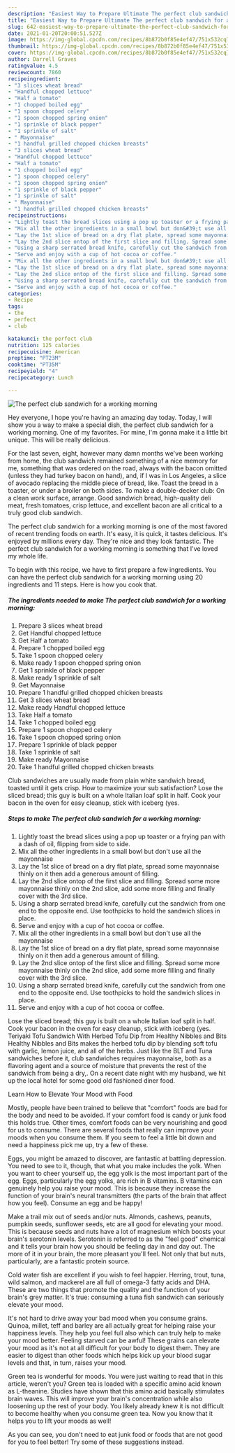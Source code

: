 ```yaml
---
description: "Easiest Way to Prepare Ultimate The perfect club sandwich for a working morning"
title: "Easiest Way to Prepare Ultimate The perfect club sandwich for a working morning"
slug: 642-easiest-way-to-prepare-ultimate-the-perfect-club-sandwich-for-a-working-morning
date: 2021-01-20T20:00:51.527Z
image: https://img-global.cpcdn.com/recipes/8b872b0f85e4ef47/751x532cq70/the-perfect-club-sandwich-for-a-working-morning-recipe-main-photo.jpg
thumbnail: https://img-global.cpcdn.com/recipes/8b872b0f85e4ef47/751x532cq70/the-perfect-club-sandwich-for-a-working-morning-recipe-main-photo.jpg
cover: https://img-global.cpcdn.com/recipes/8b872b0f85e4ef47/751x532cq70/the-perfect-club-sandwich-for-a-working-morning-recipe-main-photo.jpg
author: Darrell Graves
ratingvalue: 4.5
reviewcount: 7860
recipeingredient:
- "3 slices wheat bread"
- "Handful chopped lettuce"
- "Half a tomato"
- "1 chopped boiled egg"
- "1 spoon chopped celery"
- "1 spoon chopped spring onion"
- "1 sprinkle of black pepper"
- "1 sprinkle of salt"
- " Mayonnaise"
- "1 handful grilled chopped chicken breasts"
- "3 slices wheat bread"
- "Handful chopped lettuce"
- "Half a tomato"
- "1 chopped boiled egg"
- "1 spoon chopped celery"
- "1 spoon chopped spring onion"
- "1 sprinkle of black pepper"
- "1 sprinkle of salt"
- " Mayonnaise"
- "1 handful grilled chopped chicken breasts"
recipeinstructions:
- "Lightly toast the bread slices using a pop up toaster or a frying pan with a dash of oil, flipping from side to side."
- "Mix all the other ingredients in a small bowl but don&#39;t use all the mayonnaise"
- "Lay the 1st slice of bread on a dry flat plate, spread some mayonnaise thinly on it then add a generous amount of filling."
- "Lay the 2nd slice ontop of the first slice and filling. Spread some more mayonnaise thinly on the 2nd slice, add some more filling and finally cover with the 3rd slice."
- "Using a sharp serrated bread knife, carefully cut the sandwich from one end to the opposite end. Use toothpicks to hold the sandwich slices in place."
- "Serve and enjoy with a cup of hot cocoa or coffee."
- "Mix all the other ingredients in a small bowl but don&#39;t use all the mayonnaise"
- "Lay the 1st slice of bread on a dry flat plate, spread some mayonnaise thinly on it then add a generous amount of filling."
- "Lay the 2nd slice ontop of the first slice and filling. Spread some more mayonnaise thinly on the 2nd slice, add some more filling and finally cover with the 3rd slice."
- "Using a sharp serrated bread knife, carefully cut the sandwich from one end to the opposite end. Use toothpicks to hold the sandwich slices in place."
- "Serve and enjoy with a cup of hot cocoa or coffee."
categories:
- Recipe
tags:
- the
- perfect
- club

katakunci: the perfect club 
nutrition: 125 calories
recipecuisine: American
preptime: "PT23M"
cooktime: "PT35M"
recipeyield: "4"
recipecategory: Lunch

---
```



![The perfect club sandwich for a working morning](https://img-global.cpcdn.com/recipes/8b872b0f85e4ef47/751x532cq70/the-perfect-club-sandwich-for-a-working-morning-recipe-main-photo.jpg)

Hey everyone, I hope you're having an amazing day today. Today, I will show you a way to make a special dish, the perfect club sandwich for a working morning. One of my favorites. For mine, I'm gonna make it a little bit unique. This will be really delicious.

For the last seven, eight, however many damn months we&#39;ve been working from home, the club sandwich remained something of a nice memory for me, something that was ordered on the road, always with the bacon omitted (unless they had turkey bacon on hand), and, if I was in Los Angeles, a slice of avocado replacing the middle piece of bread, like. Toast the bread in a toaster, or under a broiler on both sides. To make a double-decker club: On a clean work surface, arrange. Good sandwich bread, high-quality deli meat, fresh tomatoes, crisp lettuce, and excellent bacon are all critical to a truly good club sandwich.

The perfect club sandwich for a working morning is one of the most favored of recent trending foods on earth. It's easy, it is quick, it tastes delicious. It's enjoyed by millions every day. They're nice and they look fantastic. The perfect club sandwich for a working morning is something that I've loved my whole life.


To begin with this recipe, we have to first prepare a few ingredients. You can have the perfect club sandwich for a working morning using 20 ingredients and 11 steps. Here is how you cook that.

<!--inarticleads1-->

##### The ingredients needed to make The perfect club sandwich for a working morning:

1. Prepare 3 slices wheat bread
1. Get Handful chopped lettuce
1. Get Half a tomato
1. Prepare 1 chopped boiled egg
1. Take 1 spoon chopped celery
1. Make ready 1 spoon chopped spring onion
1. Get 1 sprinkle of black pepper
1. Make ready 1 sprinkle of salt
1. Get  Mayonnaise
1. Prepare 1 handful grilled chopped chicken breasts
1. Get 3 slices wheat bread
1. Make ready Handful chopped lettuce
1. Take Half a tomato
1. Take 1 chopped boiled egg
1. Prepare 1 spoon chopped celery
1. Take 1 spoon chopped spring onion
1. Prepare 1 sprinkle of black pepper
1. Take 1 sprinkle of salt
1. Make ready  Mayonnaise
1. Take 1 handful grilled chopped chicken breasts


Club sandwiches are usually made from plain white sandwich bread, toasted until it gets crisp. How to maximize your sub satisfaction? Lose the sliced bread; this guy is built on a whole Italian loaf split in half. Cook your bacon in the oven for easy cleanup, stick with iceberg (yes. 

<!--inarticleads2-->

##### Steps to make The perfect club sandwich for a working morning:

1. Lightly toast the bread slices using a pop up toaster or a frying pan with a dash of oil, flipping from side to side.
1. Mix all the other ingredients in a small bowl but don&#39;t use all the mayonnaise
1. Lay the 1st slice of bread on a dry flat plate, spread some mayonnaise thinly on it then add a generous amount of filling.
1. Lay the 2nd slice ontop of the first slice and filling. Spread some more mayonnaise thinly on the 2nd slice, add some more filling and finally cover with the 3rd slice.
1. Using a sharp serrated bread knife, carefully cut the sandwich from one end to the opposite end. Use toothpicks to hold the sandwich slices in place.
1. Serve and enjoy with a cup of hot cocoa or coffee.
1. Mix all the other ingredients in a small bowl but don&#39;t use all the mayonnaise
1. Lay the 1st slice of bread on a dry flat plate, spread some mayonnaise thinly on it then add a generous amount of filling.
1. Lay the 2nd slice ontop of the first slice and filling. Spread some more mayonnaise thinly on the 2nd slice, add some more filling and finally cover with the 3rd slice.
1. Using a sharp serrated bread knife, carefully cut the sandwich from one end to the opposite end. Use toothpicks to hold the sandwich slices in place.
1. Serve and enjoy with a cup of hot cocoa or coffee.


Lose the sliced bread; this guy is built on a whole Italian loaf split in half. Cook your bacon in the oven for easy cleanup, stick with iceberg (yes. Teriyaki Tofu Sandwich With Herbed Tofu Dip from Healthy Nibbles and Bits Healthy Nibbles and Bits makes the herbed tofu dip by blending soft tofu with garlic, lemon juice, and all of the herbs. Just like the BLT and Tuna sandwiches before it, club sandwiches requires mayonnaise, both as a flavoring agent and a source of moisture that prevents the rest of the sandwich from being a dry,. On a recent date night with my husband, we hit up the local hotel for some good old fashioned diner food. 

Learn How to Elevate Your Mood with Food


Mostly, people have been trained to believe that "comfort" foods are bad for the body and need to be avoided. If your comfort food is candy or junk food this holds true. Other times, comfort foods can be very nourishing and good for us to consume. There are several foods that really can improve your moods when you consume them. If you seem to feel a little bit down and need a happiness pick me up, try a few of these.

Eggs, you might be amazed to discover, are fantastic at battling depression. You need to see to it, though, that what you make includes the yolk. When you want to cheer yourself up, the egg yolk is the most important part of the egg. Eggs, particularly the egg yolks, are rich in B vitamins. B vitamins can genuinely help you raise your mood. This is because they increase the function of your brain's neural transmitters (the parts of the brain that affect how you feel). Consume an egg and be happy!

Make a trail mix out of seeds and/or nuts. Almonds, cashews, peanuts, pumpkin seeds, sunflower seeds, etc are all good for elevating your mood. This is because seeds and nuts have a lot of magnesium which boosts your brain's serotonin levels. Serotonin is referred to as the "feel good" chemical and it tells your brain how you should be feeling day in and day out. The more of it in your brain, the more pleasant you'll feel. Not only that but nuts, particularly, are a fantastic protein source.

Cold water fish are excellent if you wish to feel happier. Herring, trout, tuna, wild salmon, and mackerel are all full of omega-3 fatty acids and DHA. These are two things that promote the quality and the function of your brain's grey matter. It's true: consuming a tuna fish sandwich can seriously elevate your mood. 

It's not hard to drive away your bad mood when you consume grains. Quinoa, millet, teff and barley are all actually great for helping raise your happiness levels. They help you feel full also which can truly help to make your mood better. Feeling starved can be awful! These grains can elevate your mood as it's not at all difficult for your body to digest them. They are easier to digest than other foods which helps kick up your blood sugar levels and that, in turn, raises your mood.

Green tea is wonderful for moods. You were just waiting to read that in this article, weren't you? Green tea is loaded with a specific amino acid known as L-theanine. Studies have shown that this amino acid basically stimulates brain waves. This will improve your brain's concentration while also loosening up the rest of your body. You likely already knew it is not difficult to become healthy when you consume green tea. Now you know that it helps you to lift your moods as well!

As you can see, you don't need to eat junk food or foods that are not good for you to feel better! Try  some  of  these  suggestions  instead.

